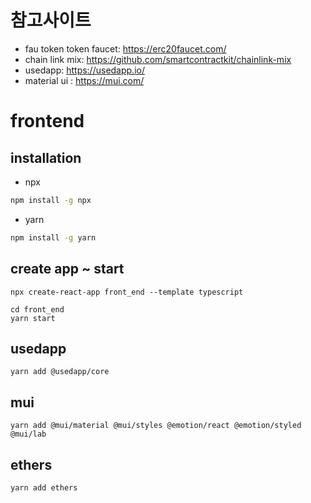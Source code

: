# 참고사이트
- fau token token faucet: https://erc20faucet.com/
- chain link mix: https://github.com/smartcontractkit/chainlink-mix
- usedapp: https://usedapp.io/
- material ui : https://mui.com/
# frontend

## installation 
- npx
```sh
npm install -g npx
```

- yarn
```sh
npm install -g yarn
```
## create app ~ start
```
npx create-react-app front_end --template typescript
```
```
cd front_end
yarn start
```

## usedapp

```
yarn add @usedapp/core
```
## mui
```
yarn add @mui/material @mui/styles @emotion/react @emotion/styled @mui/lab
```
## ethers
```
yarn add ethers
```
